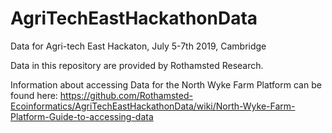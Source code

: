 # AgriTechEastHackathonData
Data for Agri-tech East Hackaton, July 5-7th 2019, Cambridge

Data in this repository are provided by Rothamsted Research.

Information about accessing Data for the North Wyke Farm Platform can be found here:  https://github.com/Rothamsted-Ecoinformatics/AgriTechEastHackathonData/wiki/North-Wyke-Farm-Platform-Guide-to-accessing-data
